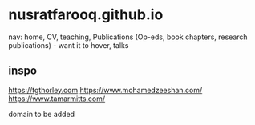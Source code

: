 # nusratfarooq.github.io


nav: home, CV, teaching, Publications (Op-eds, book chapters, research publications) - want it to hover, talks


## inspo

https://tgthorley.com
https://www.mohamedzeeshan.com/
https://www.tamarmitts.com/


domain to be added 
